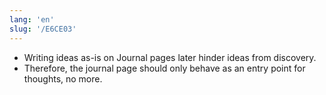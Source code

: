 ```yaml
---
lang: 'en'
slug: '/E6CE03'
---
```


- Writing ideas as-is on Journal pages later hinder ideas from discovery.
- Therefore, the journal page should only behave as an entry point for thoughts, no more.
